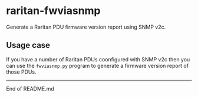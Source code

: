 # raritan-fwviasnmp

Generate a Raritan PDU firmware version report using SNMP v2c.

## Usage case

If you have a number of Raritan PDUs coonfigured with SNMP v2c then you can use
the `fwviasnmp.py` program to generate a firmware version report of those PDUs.

------------------------
End of README.md

